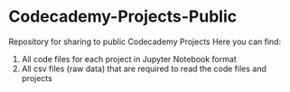 # Codecademy-Projects-Public
Repository for sharing to public Codecademy Projects
Here you can find:
1. All code files for each project in Jupyter Notebook format
2. All csv files (raw data) that are required to read the code files and projects
